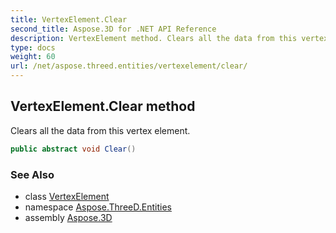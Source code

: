 ```yaml
---
title: VertexElement.Clear
second_title: Aspose.3D for .NET API Reference
description: VertexElement method. Clears all the data from this vertex element
type: docs
weight: 60
url: /net/aspose.threed.entities/vertexelement/clear/
---
```

## VertexElement.Clear method

Clears all the data from this vertex element.

```csharp
public abstract void Clear()
```

### See Also

* class [VertexElement](../)
* namespace [Aspose.ThreeD.Entities](../../vertexelement/)
* assembly [Aspose.3D](../../../)


